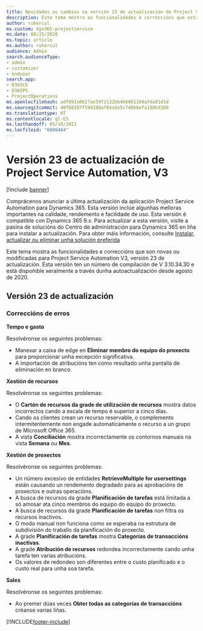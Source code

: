 ```yaml
---
title: Novidades ou cambios na versión 23 de actualización de Project Service Automation, V3
description: Este tema mostra as funcionalidades e correccións que están dispoñibles la versión 23 de actualización de Project Service Automation, V3.
author: ruhercul
ms.custom: dyn365-projectservice
ms.date: 08/25/2020
ms.topic: article
ms.author: ruhercul
audience: Admin
search.audienceType:
- admin
- customizer
- enduser
search.app:
- D365CE
- D365PS
- ProjectOperations
ms.openlocfilehash: adf893a0627ae59f2132bb46686110dafda01d3d
ms.sourcegitcommit: 40f68387f594180af64a5e5c748b6efa188bd300
ms.translationtype: HT
ms.contentlocale: gl-ES
ms.lasthandoff: 05/10/2021
ms.locfileid: "6006464"
---
```

# <a name="project-service-automation-update-release-23-v3"></a>Versión 23 de actualización de Project Service Automation, V3

[!include [banner](../includes/psa-now-project-operations.md)]

Comprácenos anunciar a última actualización da aplicación Project Service Automation para Dynamics 365. Esta versión inclúe algunhas melloras importantes na calidade, rendemento e facilidade de uso. Esta versión é compatible con Dynamics 365 9.x. Para actualizar a esta versión, visite a paxina de solucións do Centro de administración para Dynamics 365 en liña para instalar a actualización. Para obter máis información, consulte [Instalar, actualizar ou eliminar unha solución preferida](/power-platform/admin/install-remove-preferred-solution)

Este tema mostra as funcionalidades e correccións que son novas ou modificadas para Project Service Automation V3, versión 23 de actualización. Esta versión ten un número de compilación de V 3.10.34.30 e está dispoñible xeralmente a través dunha autoactualización desde agosto de 2020.

## <a name="update-release-23"></a>Versión 23 de actualización

### <a name="bug-fixes"></a>Correccións de erros

**Tempo e gasto**

Resolvéronse os seguintes problemas:
- Manexar a caixa de edge en **Eliminar membro do equipo do proxecto** para proporcionar unha excepción significativa.
- A importación de atribucións ten como resultado unha pantalla de eliminación en branco.

**Xestión de recursos**

Resolvéronse os seguintes problemas:

- O **Cartón de recursos da grade de utilización de recursos** mostra datos incorrectos cando a escala de tempo é superior a cinco días.
- Cando os clientes crean un recurso reservable, o complemento intermitentemente non engade automaticamente o recurso a un grupo de Microsoft Office 365.
- A vista **Conciliación** mostra incorrectamente os contornos manuais na vista **Semana** ou **Mes**.

**Xestión de proxectos**

Resolvéronse os seguintes problemas:

- Un número excesivo de entidades **RetrieveMultiple for usersettings** están causando un rendemento degradado para as aprobacións de proxectos e outras operacións.
- A busca de recursos da grade **Planificación de tarefas** está limitada a só amosar ata cinco membros do equipo do equipo do proxecto. 
- A busca de recursos da grade **Planificación de tarefas** non filtra os recursos inactivos.
- O modo manual non funciona como se esperaba na estrutura de subdivisión do traballo da planificación do proxecto.
- A grade **Planificación de tarefas** mostra **Categorías de transaccións inactivas**.
- A grade **Atribución de recursos** redondea incorrectamente cando unha tarefa ten varias atribucións.
- Os valores de redondeo son diferentes entre o custo planificado e o custo real para unha soa tarefa.

**Sales**

Resolvéronse os seguintes problemas:

- Ao premer dúas veces **Obter todas as categorías de transaccións** créanse varias liñas.


[!INCLUDE[footer-include](../includes/footer-banner.md)]